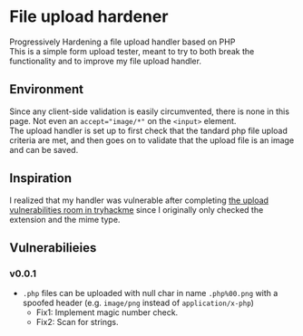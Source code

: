 # File upload hardener
Progressively Hardening a file upload handler based on PHP  
This is a simple form upload tester, meant to try to both break the functionality and to improve my file upload handler. 
## Environment
Since any client-side validation is easily circumvented, there is none in this page. Not even an `accept="image/*"` on the `<input>` element.  
The upload handler is set up to first check that the tandard php file upload criteria are met, and then goes on to validate that the upload file is an image and can be saved.  
## Inspiration
I realized that my handler was vulnerable after completing [the upload vulnerabilities room in tryhackme](https://tryhackme.com/room/uploadvulns) since I originally only checked the extension and the mime type.
## Vulnerabilieies
### v0.0.1
* `.php` files can be uploaded with null char in name  `.php%00.png` with a spoofed header (e.g. `image/png` instead of `application/x-php`)
  * Fix1: Implement magic number check.
  * Fix2: Scan for strings.
